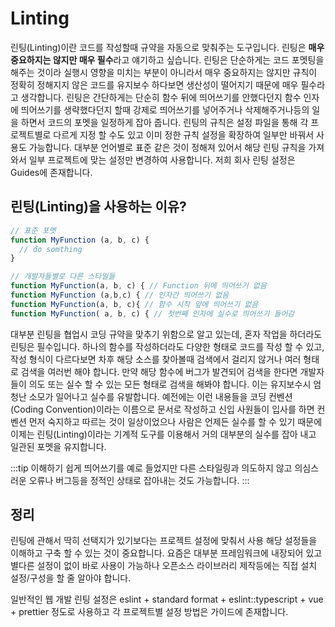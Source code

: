 # Linting

린팅(Linting)이란 코드를 작성할때 규약을 자동으로 맞춰주는 도구입니다. 린팅은 **매우 중요하지는 않지만 매우 필수**라고 얘기하고 싶습니다. 린팅은 단순하게는 코드 포멧팅을 해주는 것이라 실행시 영향을 미치는 부분이 아니라서 매우 중요하지는 않지만 규칙이 정확히 정해지지 않은 코드를 유지보수 하다보면 생산성이 떨어지기 때문에 매우 필수라고 생각합니다. 린팅은 간단하게는 단순히 함수 뒤에 띄어쓰기를 안했다던지 함수 인자에 띄어쓰기를 생략했다던지 할때 강제로 띄어쓰기를 넣어주거나 삭제해주거나등의 일을 하면서 코드의 포멧을 일정하게 잡아 줍니다. 린팅의 규칙은 설정 파일을 통해 각 프로젝트별로 다르게 지정 할 수도 있고 이미 정한 규칙 설정을 확장하여 일부만 바꿔서 사용도 가능합니다. 대부분 언어별로 표준 같은 것이 정해져 있어서 해당 린팅 규칙을 가져와서 일부 프로젝트에 맞는 설정만 변경하여 사용합니다. 저희 회사 린팅 설정은 Guides에 존재합니다.

## 린팅(Linting)을 사용하는 이유?

```js
// 표준 포멧
function MyFunction (a, b, c) {
  // do somthing
}

// 개발자들별로 다른 스타일들
function MyFunction(a, b, c) { // Function 뒤에 띄어쓰기 없음
function MyFunction (a,b,c) { // 인자간 띄어쓰기 없음
function MyFunction(a, b, c){ // 함수 시작 앞에 띄어쓰기 없음
function MyFunction( a, b, c) { // 첫번째 인자에 실수로 띄어쓰기 들어감
```

대부분 린팅을 협업시 코딩 규약을 맞추기 위함으로 알고 있는데, 혼자 작업을 하더라도 린팅은 필수입니다. 하나의 함수를 작성하더라도 다양한 형태로 코드를 작성 할 수 있고, 작성 형식이 다르다보면 차후 해당 소스를 찾아볼때 검색에서 걸리지 않거나 여러 형태로 검색을 여러번 해야 합니다. 만약 해당 함수에 버그가 발견되어 검색을 한다면 개발자들이 의도 또는 실수 할 수 있는 모든 형태로 검색을 해봐야 합니다. 이는 유지보수시 엄청난 소모가 일어나고 실수를 유발합니다. 예전에는 이런 내용들을 코딩 컨벤션(Coding Convention)이라는 이름으로 문서로 작성하고 신입 사원들이 입사를 하면 컨벤션 먼저 숙지하고 따르는 것이 일상이었으나 사람은 언제든 실수를 할 수 있기 때문에 이제는 린팅(Linting)이라는 기계적 도구를 이용해서 거의 대부분의 실수를 잡아 내고 일관된 포멧을 유지합니다.

:::tip
이해하기 쉽게 띄어쓰기를 예로 들었지만 다른 스타일링과 의도하지 않고 의심스러운 오류나 버그등을 정적인 상태로 잡아내는 것도 가능합니다.
:::

## 정리

린팅에 관해서 딱히 선택지가 있기보다는 프로젝트 설정에 맞춰서 사용 해당 설정들을 이해하고 구축 할 수 있는 것이 중요합니다. 요즘은 대부분 프레임워크에 내장되어 있고 별다른 설정이 없이 바로 사용이 가능하나 오픈소스 라이브러리 제작등에는 직접 설치 설정/구성을 할 줄 알아야 합니다.

일반적인 웹 개발 린팅 설정은 eslint + standard format + eslint::typescript + vue + prettier 정도로 사용하고 각 프로젝트별 설정 방법은 가이드에 존재합니다.

